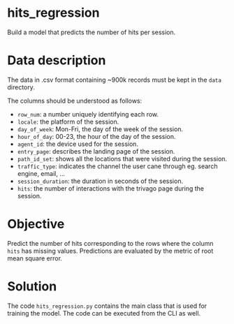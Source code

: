 # hits_regression

Build a model that predicts the number of hits per session.



# Data description

The data in .csv format containing ~900k records must be kept in the `data` directory. 

The columns should be understood as follows:
+ `row_num`: a number uniquely identifying each row.
+ `locale`: the platform of the session.
+ `day_of_week`: Mon-Fri, the day of the week of the session.
+ `hour_of_day`: 00-23, the hour of the day of the session.
+ `agent_id`: the device used for the session.
+ `entry_page`: describes the landing page of the session.
+ `path_id_set`: shows all the locations that were visited during the session.
+ `traffic_type`: indicates the channel the user cane through eg. search engine, email, ...
+ `session_duration`: the duration in seconds of the session.
+ `hits`: the number of interactions with the trivago page during the session.


# Objective

Predict the number of hits corresponding to the rows where the column `hits` has missing values. Predictions are evaluated by the metric of root mean square error.

# Solution

The code `hits_regression.py` contains the main class that is used for training the model. The code can be executed from the CLI as well.
